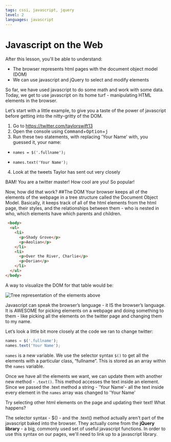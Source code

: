 ```yaml
---
tags: cssi, javascript, jquery
level: 2
languages: javascript
---
```

# Javascript on the Web
After this lesson, you'll be able to understand:
+ The browser represents html pages with the document object model (DOM)
+ We can use javascript and jQuery to select and modify elements

So far, we have used javascript to do some math and work with some data. Today, we get to use javascript on its home turf - manipulating HTML elements in the browser.

Let’s start with a little example, to give you a taste of the power of javascript before getting into the nitty-gritty of the DOM.

1. Go to https://twitter.com/taylorswift13
2. Open the console using <kbd>Command</kbd>+<kbd>Option</kbd>+<kbd>j</kbd>
3. Run these two statements, with replacing 'Your Name' with, you guessed it, your name:
  * `names = $('.fullname');`

  * `names.text('Your Name');`

4. Look at the tweets Taylor has sent out very closely



BAM! You are a twitter master! How cool are you! So popular!

Now, how did that work?
##The DOM
Your browser keeps all of the elements of the webpage in a tree structure called the Document Object Model. Basically, it keeps track of all of the html elements from the html page, their styles, and the relationships between them - who is nested in who, which elements have which parents and children.
```html
 <body>
  <ul>
    <li>
      <p>Shady Grove</p>
      <p>Aeolian</p>
    </li>
    <li>
      <p>Over the River, Charlie</p>
      <p>Dorian</p>
    </li>
  </ul>
</body>
```
A way to visualize the DOM for that table would be:

![Tree representation of the elements above](http://i.imgur.com/8fj2Uka.png)

Javascript can speak the browser’s language - it IS the browser’s language. It is AWESOME for picking elements on a webpage and doing something to them - like picking all the elements on the twitter page and changing them to my name.

Let’s look a little bit more closely at the code we ran to change twitter:

```javascript
names = $('.fullname');
names.text('Your Name');
```

`names` is a new variable. We use the selector syntax `$()` to get all the elements with a particular class, “fullname”. This is stored as an array within the `names` variable.

Once we have all the elements we want, we can update them with another new method - `.text()`. This method accesses the  text inside an element. Since we passed the .text method a string - 'Your Name'-  all the text inside every element in the `names` array was changed to 'Your Name'

Try selecting other html elements on the page and updating their text! What happens?

The selector syntax - $() - and the .text() method actually aren't part of the javascript baked into the browser. They actually come from the **jQuery library** - a big, commonly used set of useful javascript functions. In order to use this syntax on our pages, we'll need to link up to a javascript library.


